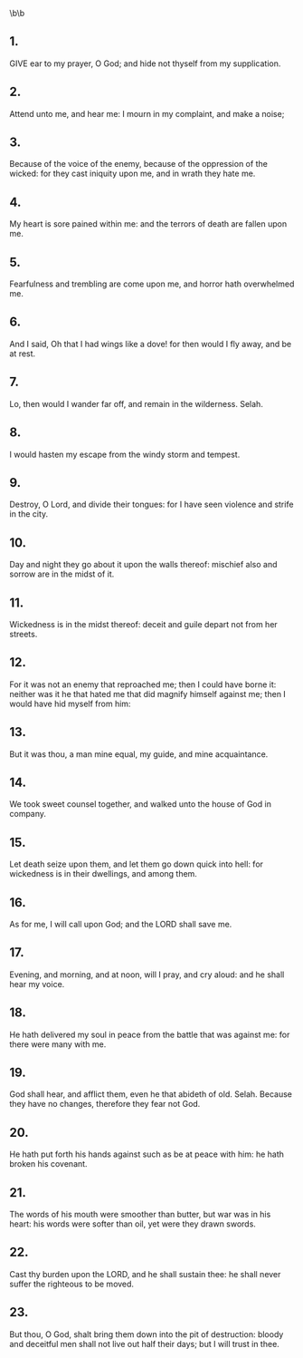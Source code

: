 \b\b
## 1.
GIVE ear to my prayer, O God; and hide not thyself from my supplication.
## 2.
Attend unto me, and hear me: I mourn in my complaint, and make a noise;
## 3.
Because of the voice of the enemy, because of the oppression of the wicked: for they cast iniquity upon me, and in wrath they hate me.
## 4.
My heart is sore pained within me: and the terrors of death are fallen upon me.
## 5.
Fearfulness and trembling are come upon me, and horror hath overwhelmed me.
## 6.
And I said, Oh that I had wings like a dove!  for then would I fly away, and be at rest.
## 7.
Lo, then would I wander far off, and remain in the wilderness.  Selah.
## 8.
I would hasten my escape from the windy storm and tempest.
## 9.
Destroy, O Lord, and divide their tongues: for I have seen violence and strife in the city.
## 10.
Day and night they go about it upon the walls thereof: mischief also and sorrow are in the midst of it.
## 11.
Wickedness is in the midst thereof: deceit and guile depart not from her streets.
## 12.
For it was not an enemy that reproached me; then I could have borne it: neither was it he that hated me that did magnify himself against me; then I would have hid myself from him:
## 13.
But it was thou, a man mine equal, my guide, and mine acquaintance.
## 14.
We took sweet counsel together, and walked unto the house of God in company.
## 15.
Let death seize upon them, and let them go down quick into hell: for wickedness is in their dwellings, and among them.
## 16.
As for me, I will call upon God; and the LORD shall save me.
## 17.
Evening, and morning, and at noon, will I pray, and cry aloud: and he shall hear my voice.
## 18.
He hath delivered my soul in peace from the battle that was against me: for there were many with me.
## 19.
God shall hear, and afflict them, even he that abideth of old.  Selah.  Because they have no changes, therefore they fear not God.
## 20.
He hath put forth his hands against such as be at peace with him: he hath broken his covenant.
## 21.
The words of his mouth were smoother than butter, but war was in his heart: his words were softer than oil, yet were they drawn swords.
## 22.
Cast thy burden upon the LORD, and he shall sustain thee: he shall never suffer the righteous to be moved.
## 23.
But thou, O God, shalt bring them down into the pit of destruction: bloody and deceitful men shall not live out half their days; but I will trust in thee.
